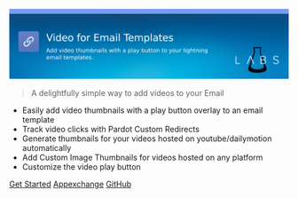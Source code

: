 ![Video for Email Templates](assets/img/banner.png)

> A delightfully simple way to add videos to your Email

- Easily add video thumbnails with a play button overlay to an email template
- Track video clicks with Pardot Custom Redirects
- Generate thumbnails for your videos hosted on youtube/dailymotion automatically
- Add Custom Image Thumbnails for videos hosted on any platform
- Customize the video play button

[Get Started](introduction)
[Appexchange](https://appexchange.salesforce.com/)
[GitHub](https://github.com/shrej/email-video)
